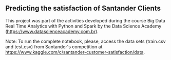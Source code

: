 ## Predicting the satisfaction of Santander Clients 

This project was part of the activities developed during the course Big Data Real Time Analytics with Python and Spark by the Data Science Academy (https://www.datascienceacademy.com.br).

Note: To run the complete notebook, please, access the data sets (train.csv and test.csv) from Santander's competition at https://www.kaggle.com/c/santander-customer-satisfaction/data.
